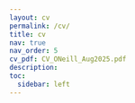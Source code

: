 ```yaml
---
layout: cv
permalink: /cv/
title: cv
nav: true
nav_order: 5
cv_pdf: CV_ONeill_Aug2025.pdf 
description: 
toc:
  sidebar: left
---
```

